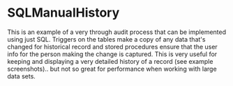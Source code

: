 # SQLManualHistory

This is an example of a very through audit process that can be implemented using just SQL. Triggers on the tables make a copy of any data that's changed for historical record and stored procedures ensure that the user info for the person making the change is captured. This is very useful for keeping and displaying a very detailed history of a record (see example screenshots).. but not so great for performance when working with large data sets.
